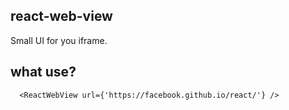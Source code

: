## react-web-view

Small UI for you iframe.

## what use?

```
  <ReactWebView url={'https://facebook.github.io/react/'} />
```
